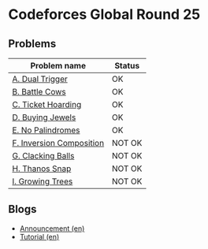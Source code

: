 # Codeforces Global Round 25

## Problems

|Problem name|Status|
|------------|---------|
| [A. Dual Trigger](problems/A._Dual_Trigger.md)|OK|
| [B. Battle Cows](problems/B._Battle_Cows.md)|OK|
| [C. Ticket Hoarding](problems/C._Ticket_Hoarding.md)|OK|
| [D. Buying Jewels](problems/D._Buying_Jewels.md)|OK|
| [E. No Palindromes](problems/E._No_Palindromes.md)|OK|
| [F. Inversion Composition](problems/F._Inversion_Composition.md)|NOT OK|
| [G. Clacking Balls](problems/G._Clacking_Balls.md)|NOT OK|
| [H. Thanos Snap](problems/H._Thanos_Snap.md)|NOT OK|
| [I. Growing Trees](problems/I._Growing_Trees.md)|NOT OK|
## Blogs

- [Announcement (en)](blogs/Announcement_(en).md)
- [Tutorial (en)](blogs/Tutorial_(en).md)
